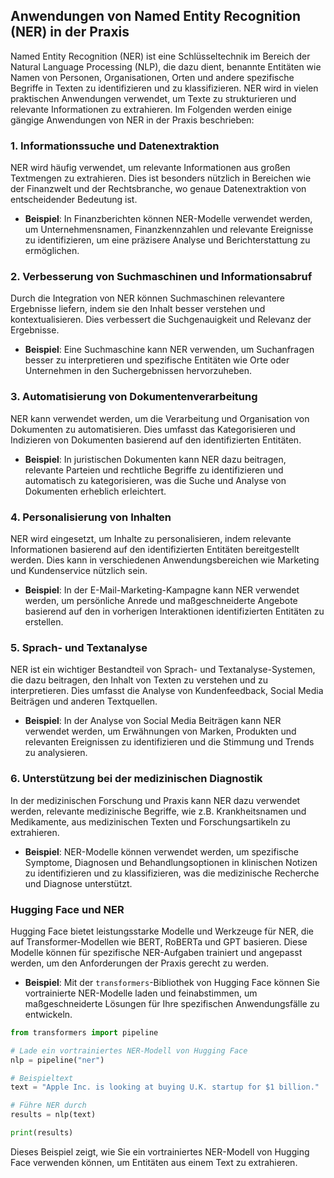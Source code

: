 ## Anwendungen von Named Entity Recognition (NER) in der Praxis

Named Entity Recognition (NER) ist eine Schlüsseltechnik im Bereich der Natural Language Processing (NLP), die dazu dient, benannte Entitäten wie Namen von Personen, Organisationen, Orten und andere spezifische Begriffe in Texten zu identifizieren und zu klassifizieren. NER wird in vielen praktischen Anwendungen verwendet, um Texte zu strukturieren und relevante Informationen zu extrahieren. Im Folgenden werden einige gängige Anwendungen von NER in der Praxis beschrieben:

### 1. Informationssuche und Datenextraktion

NER wird häufig verwendet, um relevante Informationen aus großen Textmengen zu extrahieren. Dies ist besonders nützlich in Bereichen wie der Finanzwelt und der Rechtsbranche, wo genaue Datenextraktion von entscheidender Bedeutung ist.

- **Beispiel**: In Finanzberichten können NER-Modelle verwendet werden, um Unternehmensnamen, Finanzkennzahlen und relevante Ereignisse zu identifizieren, um eine präzisere Analyse und Berichterstattung zu ermöglichen.

### 2. Verbesserung von Suchmaschinen und Informationsabruf

Durch die Integration von NER können Suchmaschinen relevantere Ergebnisse liefern, indem sie den Inhalt besser verstehen und kontextualisieren. Dies verbessert die Suchgenauigkeit und Relevanz der Ergebnisse.

- **Beispiel**: Eine Suchmaschine kann NER verwenden, um Suchanfragen besser zu interpretieren und spezifische Entitäten wie Orte oder Unternehmen in den Suchergebnissen hervorzuheben.

### 3. Automatisierung von Dokumentenverarbeitung

NER kann verwendet werden, um die Verarbeitung und Organisation von Dokumenten zu automatisieren. Dies umfasst das Kategorisieren und Indizieren von Dokumenten basierend auf den identifizierten Entitäten.

- **Beispiel**: In juristischen Dokumenten kann NER dazu beitragen, relevante Parteien und rechtliche Begriffe zu identifizieren und automatisch zu kategorisieren, was die Suche und Analyse von Dokumenten erheblich erleichtert.

### 4. Personalisierung von Inhalten

NER wird eingesetzt, um Inhalte zu personalisieren, indem relevante Informationen basierend auf den identifizierten Entitäten bereitgestellt werden. Dies kann in verschiedenen Anwendungsbereichen wie Marketing und Kundenservice nützlich sein.

- **Beispiel**: In der E-Mail-Marketing-Kampagne kann NER verwendet werden, um persönliche Anrede und maßgeschneiderte Angebote basierend auf den in vorherigen Interaktionen identifizierten Entitäten zu erstellen.

### 5. Sprach- und Textanalyse

NER ist ein wichtiger Bestandteil von Sprach- und Textanalyse-Systemen, die dazu beitragen, den Inhalt von Texten zu verstehen und zu interpretieren. Dies umfasst die Analyse von Kundenfeedback, Social Media Beiträgen und anderen Textquellen.

- **Beispiel**: In der Analyse von Social Media Beiträgen kann NER verwendet werden, um Erwähnungen von Marken, Produkten und relevanten Ereignissen zu identifizieren und die Stimmung und Trends zu analysieren.

### 6. Unterstützung bei der medizinischen Diagnostik

In der medizinischen Forschung und Praxis kann NER dazu verwendet werden, relevante medizinische Begriffe, wie z.B. Krankheitsnamen und Medikamente, aus medizinischen Texten und Forschungsartikeln zu extrahieren.

- **Beispiel**: NER-Modelle können verwendet werden, um spezifische Symptome, Diagnosen und Behandlungsoptionen in klinischen Notizen zu identifizieren und zu klassifizieren, was die medizinische Recherche und Diagnose unterstützt.

### Hugging Face und NER

Hugging Face bietet leistungsstarke Modelle und Werkzeuge für NER, die auf Transformer-Modellen wie BERT, RoBERTa und GPT basieren. Diese Modelle können für spezifische NER-Aufgaben trainiert und angepasst werden, um den Anforderungen der Praxis gerecht zu werden.

- **Beispiel**: Mit der `transformers`-Bibliothek von Hugging Face können Sie vortrainierte NER-Modelle laden und feinabstimmen, um maßgeschneiderte Lösungen für Ihre spezifischen Anwendungsfälle zu entwickeln.

```python
from transformers import pipeline

# Lade ein vortrainiertes NER-Modell von Hugging Face
nlp = pipeline("ner")

# Beispieltext
text = "Apple Inc. is looking at buying U.K. startup for $1 billion."

# Führe NER durch
results = nlp(text)

print(results)
```

Dieses Beispiel zeigt, wie Sie ein vortrainiertes NER-Modell von Hugging Face verwenden können, um Entitäten aus einem Text zu extrahieren.